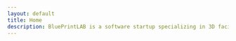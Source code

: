 ```yaml
---
layout: default
title: Home
description: BluePrintLAB is a software startup specializing in 3D facial scanning, AI, and virtual try on
---
```

